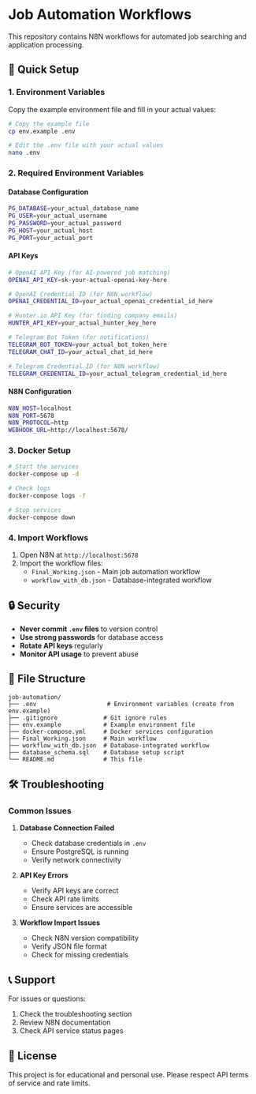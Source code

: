 # Job Automation Workflows

This repository contains N8N workflows for automated job searching and application processing.

## 🚀 Quick Setup

### 1. Environment Variables

Copy the example environment file and fill in your actual values:

```bash
# Copy the example file
cp env.example .env

# Edit the .env file with your actual values
nano .env
```

### 2. Required Environment Variables

#### Database Configuration
```bash
PG_DATABASE=your_actual_database_name
PG_USER=your_actual_username
PG_PASSWORD=your_actual_password
PG_HOST=your_actual_host
PG_PORT=your_actual_port
```

#### API Keys
```bash
# OpenAI API Key (for AI-powered job matching)
OPENAI_API_KEY=sk-your-actual-openai-key-here

# OpenAI Credential ID (for N8N workflow)
OPENAI_CREDENTIAL_ID=your_actual_openai_credential_id_here

# Hunter.io API Key (for finding company emails)
HUNTER_API_KEY=your_actual_hunter_key_here

# Telegram Bot Token (for notifications)
TELEGRAM_BOT_TOKEN=your_actual_bot_token_here
TELEGRAM_CHAT_ID=your_actual_chat_id_here

# Telegram Credential ID (for N8N workflow)
TELEGRAM_CREDENTIAL_ID=your_actual_telegram_credential_id_here
```

#### N8N Configuration
```bash
N8N_HOST=localhost
N8N_PORT=5678
N8N_PROTOCOL=http
WEBHOOK_URL=http://localhost:5678/
```

### 3. Docker Setup

```bash
# Start the services
docker-compose up -d

# Check logs
docker-compose logs -f

# Stop services
docker-compose down
```

### 4. Import Workflows

1. Open N8N at `http://localhost:5678`
2. Import the workflow files:
   - `Final_Working.json` - Main job automation workflow
   - `workflow_with_db.json` - Database-integrated workflow

## 🔒 Security

- **Never commit `.env` files** to version control
- **Use strong passwords** for database access
- **Rotate API keys** regularly
- **Monitor API usage** to prevent abuse

## 📁 File Structure

```
job-automation/
├── .env                    # Environment variables (create from env.example)
├── .gitignore             # Git ignore rules
├── env.example            # Example environment file
├── docker-compose.yml     # Docker services configuration
├── Final_Working.json     # Main workflow
├── workflow_with_db.json  # Database-integrated workflow
├── database_schema.sql    # Database setup script
└── README.md              # This file
```

## 🛠️ Troubleshooting

### Common Issues

1. **Database Connection Failed**
   - Check database credentials in `.env`
   - Ensure PostgreSQL is running
   - Verify network connectivity

2. **API Key Errors**
   - Verify API keys are correct
   - Check API rate limits
   - Ensure services are accessible

3. **Workflow Import Issues**
   - Check N8N version compatibility
   - Verify JSON file format
   - Check for missing credentials

## 📞 Support

For issues or questions:
1. Check the troubleshooting section
2. Review N8N documentation
3. Check API service status pages

## 📝 License

This project is for educational and personal use. Please respect API terms of service and rate limits.
